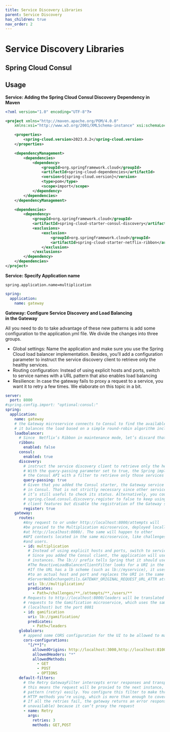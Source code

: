 ```yaml
---
title: Service Discovery Libraries
parent: Service Discovery
has_children: true
nav_order: 2
---
```


# Service Discovery Libraries
## Spring Cloud Consul
## Usage
**Service: Adding the Spring Cloud Consul Discovery Dependency in Maven**
```xml
<?xml version="1.0" encoding="UTF-8"?>

<project xmlns="http://maven.apache.org/POM/4.0.0"
    xmlns:xsi="http://www.w3.org/2001/XMLSchema-instance" xsi:schemaLocation="http://maven.apache.org/POM/4.0.0 http://maven.apache.org/xsd/maven-4.0.0.xsd">

    <properties>
        <spring-cloud.version>2023.0.2</spring-cloud.version>
    </properties>

    <dependencyManagement>
        <dependencies>
            <dependency>
                <groupId>org.springframework.cloud</groupId>
                <artifactId>spring-cloud-dependencies</artifactId>
                <version>${spring-cloud.version}</version>
                <type>pom</type>
                <scope>import</scope>
            </dependency>
        </dependencies>
    </dependencyManagement>

    <dependencies>
        <dependency>
            <groupId>org.springframework.cloud</groupId>
            <artifactId>spring-cloud-starter-consul-discovery</artifactId>
            <exclusions>
                <exclusion>
                    <groupId>org.springframework.cloud</groupId>
                    <artifactId>spring-cloud-starter-netflix-ribbon</artifactId>
                </exclusion>
            </exclusions>
        </dependency>
    </dependencies>
</project>
```

**Service: Specify Application name**

```
spring.application.name=multiplication
```

```yml
spring:
  application:
    name: gateway
```

**Gateway: Configure Service Discovery and Load Balancing in the Gateway**

All you need to do to take advantage of these new patterns is add some configuration 
to the application.yml file. We divide the changes into three groups.
* Global settings: Name the application and make sure you use the 
Spring Cloud load balancer implementation. Besides, you’ll add a 
configuration parameter to instruct the service discovery client to 
retrieve only the healthy services.
* Routing configuration: Instead of using explicit hosts and ports, 
switch to service names with a URL pattern that also enables load 
balancing
* Resilience: In case the gateway fails to proxy a request to a service, you 
want it to retry a few times. We elaborate on this topic in a bit.

```yml
server:
  port: 8000
#spring.config.import: "optional:consul:"
spring:
  application:
    name: gateway
    # the Gateway microservice connects to Consul to find the available instances of other microservices and their network locations. Then,
    # it balances the load based on a simple round-robin algorithm included in Spring Cloud load balancer
    loadbalancer:
      # Since  Netflix’s Ribbon in maintenance mode, let’s discard that option and choose the Spring’s load balancer implementation
      ribbon:
        enabled: false
      consul:
        enabled: true
      discovery:
        # instruct the service discovery client to retrieve only the healthy services
        # With the query-passing parameter set to true, the Spring implementation will use
        # the Consul API with a filter to retrieve only those services that have a passing health check
        query-passing: true
        # Given that you added the Consul starter, the Gateway service is also registering itself
        # in Consul. That is not strictly necessary since other services won’t call the gateway, but
        # it’s still useful to check its status. Alternatively, you could set the configuration parameter
        # spring.cloud.consul.discovery.register to false to keep using the service discovery
        # client features but disable the registration of the Gateway service.
        register: true
    gateway:
      routes:
        #Any request to or under http://localhost:8000/attempts will
        #be proxied to the Multiplication microservice, deployed locally
        #at http://localhost:8080/. The same will happen to other
        #API contexts located in the same microservice, like challenges
        #and users.
        - id: multiplication
          # Instead of using explicit hosts and ports, switch to service names with a URL pattern that also enables load balancing.
          # Since you added the Consul client, the application will use the Service API to resolve the service name, multiplication, to the available
          # instances. The lb:// prefix tells Spring that it should use the load balancer.
          #The ReactiveLoadBalancerClientFilter looks for a URI in the exchange attribute named ServerWebExchangeUtils.GATEWAY_REQUEST_URL_ATTR.
          #If the URL has a lb scheme (such as lb://myservice), it uses the Spring Cloud ReactorLoadBalancer to resolve the name (myservice in this example)
          #to an actual host and port and replaces the URI in the same attribute. The unmodified original URL is appended to the list in the
          #ServerWebExchangeUtils.GATEWAY_ORIGINAL_REQUEST_URL_ATTR attribute
          uri: lb://multiplication/
          predicates:
            - Path=/challenges/**,/attempts/**,/users/**
        # Requests to http://localhost:8000/leaders will be translated to
        # requests to the Gamification microservice, which uses the same host
        # (localhost) but the port 8081
        - id: gamification
          uri: lb://gamification/
          predicates:
            - Path=/leaders
      globalcors:
        # append some CORS configuration for the UI to be allowed to make requests from its origin
        cors-configurations:
          "[/**]":
            allowedOrigins: http://localhost:3000,http://localhost:8100
            allowedHeaders: "*"
            allowedMethods:
              - GET
              - POST
              - OPTIONS
      default-filters:
        # the Retry GatewayFilter intercepts error responses and transparently retries the request again. When combined with a load balancer,
        # this means the request will be proxied to the next instance, so you get a nice resilience
        # pattern (retry) easily. You configure this filter to make three retries maximum for the
        # HTTP methods you’re using, which is more than enough to cover most failure situations.
        # If all the retries fail, the gateway returns an error response to the client (service
        # unavailable) because it can’t proxy the request
        - name: Retry
          args:
            retries: 3
            methods: GET,POST
```